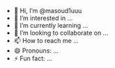 - 👋 Hi, I’m @masoud1uuu
- 👀 I’m interested in ...
- 🌱 I’m currently learning ...
- 💞️ I’m looking to collaborate on ...
- 📫 How to reach me ...
- 😄 Pronouns: ...
- ⚡ Fun fact: ...

<!---
masoud1uuu/masoud1uuu is a ✨ special ✨ repository because its `README.md` (this file) appears on your GitHub profile.
You can click the Preview link to take a look at your changes.
--->
